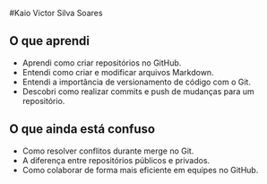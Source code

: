 #Kaio Victor Silva Soares

## O que aprendi

- Aprendi como criar repositórios no GitHub.
- Entendi como criar e modificar arquivos Markdown.
- Entendi a importância de versionamento de código com o Git.
- Descobri como realizar commits e push de mudanças para um repositório.

## O que ainda está confuso

- Como resolver conflitos durante merge no Git.
- A diferença entre repositórios públicos e privados.
- Como colaborar de forma mais eficiente em equipes no GitHub.
